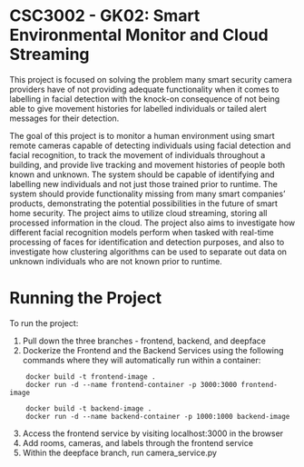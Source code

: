 # CSC3002 - GK02: Smart Environmental Monitor and Cloud Streaming

This project is focused on solving the problem many smart security camera providers have of not providing adequate functionality when it comes to labelling in facial detection with the knock-on consequence of not being able to give movement histories for labelled individuals or tailed alert messages for their detection. 

The goal of this project is to monitor a human environment using smart remote cameras capable of detecting individuals using facial detection and facial recognition, to track the movement of individuals throughout a building, and provide live tracking and movement histories of people both known and unknown. The system should be capable of identifying and labelling new individuals and not just those trained prior to runtime. The system should provide functionality missing from many smart companies’ products, demonstrating the potential possibilities in the future of smart home security.  The project aims to utilize cloud streaming, storing all processed information in the cloud. The project also aims to investigate how different facial recognition models perform when tasked with real-time processing of faces for identification and detection purposes, and also to investigate how clustering algorithms can be used to separate out data on unknown individuals who are not known prior to runtime.


# Running the Project

To run the project:

1. Pull down the three branches - frontend, backend, and deepface
2. Dockerize the Frontend and the Backend Services using the following commands where they will automatically run within a container:

```
    docker build -t frontend-image .
    docker run -d --name frontend-container -p 3000:3000 frontend-image

    docker build -t backend-image .
    docker run -d --name backend-container -p 1000:1000 backend-image
```


3. Access the frontend service by visiting localhost:3000 in the browser
4. Add rooms, cameras, and labels through the frontend service
5. Within the deepface branch, run camera_service.py
